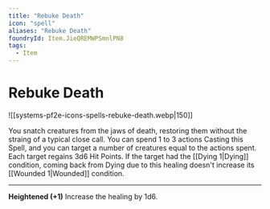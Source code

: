 ```yaml
---
title: "Rebuke Death"
icon: "spell"
aliases: "Rebuke Death"
foundryId: Item.JieQREMWPSmnlPN8
tags:
  - Item
---
```


# Rebuke Death
![[systems-pf2e-icons-spells-rebuke-death.webp|150]]

You snatch creatures from the jaws of death, restoring them without the straing of a typical close call. You can spend 1 to 3 actions Casting this Spell, and you can target a number of creatures equal to the actions spent. Each target regains 3d6 Hit Points. If the target had the [[Dying 1|Dying]] condition, coming back from Dying due to this healing doesn't increase its [[Wounded 1|Wounded]] condition.

* * *

**Heightened (+1)** Increase the healing by 1d6.
